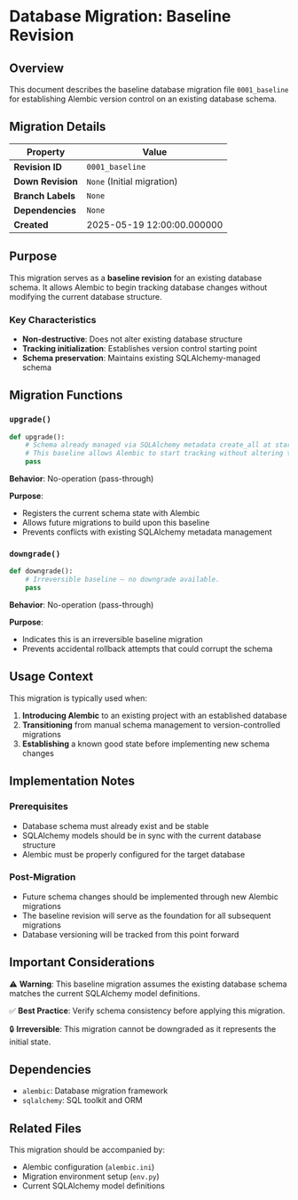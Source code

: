 <!--
This documentation was auto-generated by Claude on 2025-06-01T06-32-33.
Source file: ./src/backend/alembic/versions/0001_baseline.py
-->

# Database Migration: Baseline Revision

## Overview

This document describes the baseline database migration file `0001_baseline` for establishing Alembic version control on an existing database schema.

## Migration Details

| Property | Value |
|----------|-------|
| **Revision ID** | `0001_baseline` |
| **Down Revision** | `None` (Initial migration) |
| **Branch Labels** | `None` |
| **Dependencies** | `None` |
| **Created** | 2025-05-19 12:00:00.000000 |

## Purpose

This migration serves as a **baseline revision** for an existing database schema. It allows Alembic to begin tracking database changes without modifying the current database structure.

### Key Characteristics

- **Non-destructive**: Does not alter existing database structure
- **Tracking initialization**: Establishes version control starting point
- **Schema preservation**: Maintains existing SQLAlchemy-managed schema

## Migration Functions

### `upgrade()`

```python
def upgrade():
    # Schema already managed via SQLAlchemy metadata create_all at startup.
    # This baseline allows Alembic to start tracking without altering the DB.
    pass
```

**Behavior**: No-operation (pass-through)

**Purpose**: 
- Registers the current schema state with Alembic
- Allows future migrations to build upon this baseline
- Prevents conflicts with existing SQLAlchemy metadata management

### `downgrade()`

```python
def downgrade():
    # Irreversible baseline – no downgrade available.
    pass
```

**Behavior**: No-operation (pass-through)

**Purpose**: 
- Indicates this is an irreversible baseline migration
- Prevents accidental rollback attempts that could corrupt the schema

## Usage Context

This migration is typically used when:

1. **Introducing Alembic** to an existing project with an established database
2. **Transitioning** from manual schema management to version-controlled migrations
3. **Establishing** a known good state before implementing new schema changes

## Implementation Notes

### Prerequisites
- Database schema must already exist and be stable
- SQLAlchemy models should be in sync with the current database structure
- Alembic must be properly configured for the target database

### Post-Migration
- Future schema changes should be implemented through new Alembic migrations
- The baseline revision will serve as the foundation for all subsequent migrations
- Database versioning will be tracked from this point forward

## Important Considerations

⚠️ **Warning**: This baseline migration assumes the existing database schema matches the current SQLAlchemy model definitions.

✅ **Best Practice**: Verify schema consistency before applying this migration.

🔒 **Irreversible**: This migration cannot be downgraded as it represents the initial state.

## Dependencies

- `alembic`: Database migration framework
- `sqlalchemy`: SQL toolkit and ORM

## Related Files

This migration should be accompanied by:
- Alembic configuration (`alembic.ini`)
- Migration environment setup (`env.py`)
- Current SQLAlchemy model definitions